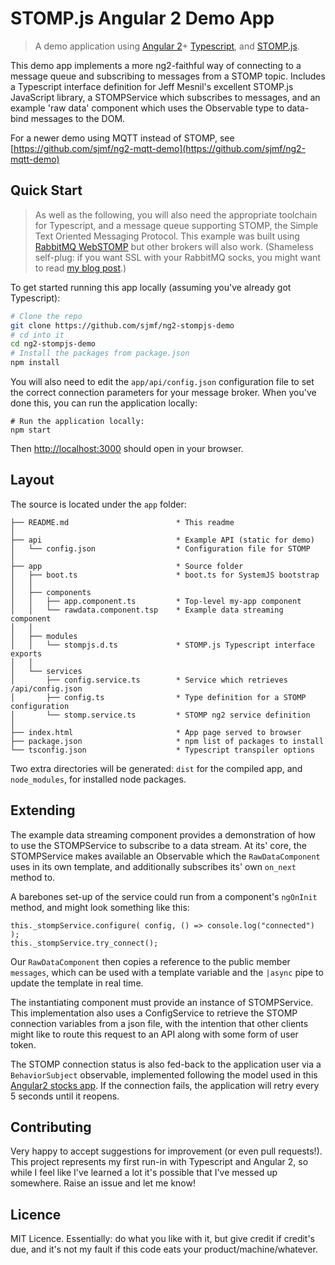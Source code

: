 # STOMP.js Angular 2 Demo App

> A demo application using [Angular 2](https://github.com/angular/angular)+
[Typescript](https://github.com/Microsoft/TypeScript), and [STOMP.js](https://github.com/jmesnil/stomp-websocket).

This demo app implements a more ng2-faithful way of connecting to a message 
queue and subscribing to messages from a STOMP topic. Includes a Typescript 
interface definition for Jeff Mesnil's excellent STOMP.js JavaScript library,
a STOMPService which subscribes to messages, and an example 'raw data' 
component which uses the Observable type to data-bind messages to the DOM.

For a newer demo using MQTT instead of STOMP, see [https://github.com/sjmf/ng2-mqtt-demo](https://github.com/sjmf/ng2-mqtt-demo)

## Quick Start 

> As well as the following, you will also need the appropriate toolchain for 
> Typescript, and a message queue supporting STOMP, the Simple Text Oriented 
> Messaging Protocol. This example was built using [RabbitMQ WebSTOMP](http://www.rabbitmq.com/blog/2012/05/14/introducing-rabbitmq-web-stomp/)
> but other brokers will also work. (Shameless self-plug: if you want SSL with
> your RabbitMQ socks, you might want to read [my blog post](https://sjmf.in/wp/?p=86).)


To get started running this app locally (assuming you've already got Typescript):

```bash
# Clone the repo
git clone https://github.com/sjmf/ng2-stompjs-demo
# cd into it
cd ng2-stompjs-demo
# Install the packages from package.json
npm install
```

You will also need to edit the `app/api/config.json` configuration file to set
the correct connection parameters for your message broker. When you've done 
this, you can run the application locally:

```
# Run the application locally:
npm start
```

Then [http://localhost:3000](http://localhost:3000) should open in your browser.


## Layout

The source is located under the `app` folder:

```
├── README.md                        * This readme
│
├── api                              * Example API (static for demo)
│   └── config.json                  * Configuration file for STOMP
│
├── app                              * Source folder
│   ├── boot.ts                      * boot.ts for SystemJS bootstrap
│   │
│   ├── components
│   │   ├── app.component.ts         * Top-level my-app component
│   │   └── rawdata.component.tsp    * Example data streaming component
│   │
│   ├── modules
│   │   └── stompjs.d.ts             * STOMP.js Typescript interface exports
│   │
│   └── services
│       ├── config.service.ts        * Service which retrieves /api/config.json
│       ├── config.ts                * Type definition for a STOMP configuration
│       └── stomp.service.ts         * STOMP ng2 service definition
│
├── index.html                       * App page served to browser
├── package.json                     * npm list of packages to install
└── tsconfig.json                    * Typescript transpiler options
```

Two extra directories will be generated: `dist` for the compiled app, and 
`node_modules`, for installed node packages.


## Extending

The example data streaming component provides a demonstration of how to use the
STOMPService to subscribe to a data stream. At its' core, the STOMPService makes
available an Observable which the `RawDataComponent` uses in its own template, 
and additionally subscribes its' own `on_next` method to.

A barebones set-up of the service could run from a component's `ngOnInit`
method, and might look something like this:
```
this._stompService.configure( config, () => console.log("connected") );
this._stompService.try_connect();
```

Our `RawDataComponent` then copies a reference to the public member `messages`,
which can be used with a template variable and the `|async` pipe to update the
template in real time.

The instantiating component must provide an instance of STOMPService. This
implementation also uses a ConfigService to retrieve the STOMP connection
variables from a json file, with the intention that other clients might like to
route this request to an API along with some form of user token.

The STOMP connection status is also fed-back to the application user via a
`BehaviorSubject` observable, implemented following the model used in 
this [Angular2 stocks app](https://github.com/jeffbcross/aim). If the connection
fails, the application will retry every 5 seconds until it reopens.


## Contributing

Very happy to accept suggestions for improvement (or even pull requests!). This
project represents my first run-in with Typescript and Angular 2, so while I
feel like I've learned a lot it's possible that I've messed up somewhere. Raise
an issue and let me know!


## Licence

MIT Licence. Essentially: do what you like with it, but give credit if credit's 
due, and it's not my fault if this code eats your product/machine/whatever.

